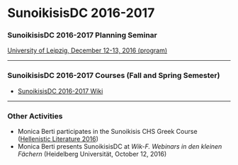 # SunoikisisDC 2016-2017

### SunoikisisDC 2016-2017 Planning Seminar
[University of Leipzig, December 12-13, 2016 (program)](http://www.dh.uni-leipzig.de/wo/sunoikisisdc-2017/)
***
### SunoikisisDC 2016-2017 Courses (Fall and Spring Semester)
* [SunoikisisDC 2016-2017 Wiki](https://github.com/SunoikisisDC/SunoikisisDC-2016-2017/wiki)

***
### Other Activities
* Monica Berti participates in the Sunoikisis CHS Greek Course ([Hellenistic Literature 2016](http://sunoikisis-greek.chs.harvard.edu/participating-faculty-2016/))
* Monica Berti presents SunoikisisDC at *Wik-F. Webinars in den kleinen Fächern* (Heidelberg Universität, October 12, 2016)
